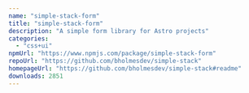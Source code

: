 ```yaml
---
name: "simple-stack-form"
title: "simple-stack-form"
description: "A simple form library for Astro projects"
categories:
  - "css+ui"
npmUrl: "https://www.npmjs.com/package/simple-stack-form"
repoUrl: "https://github.com/bholmesdev/simple-stack"
homepageUrl: "https://github.com/bholmesdev/simple-stack#readme"
downloads: 2851
---
```

